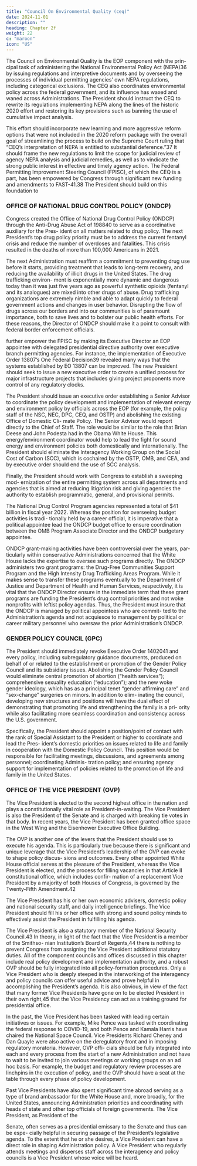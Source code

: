 ```yaml
---
title: "Council On Environmental Quality (ceq)"
date: 2024-11-01
description: ""
heading: Chapter 2f
weight: 22
c: "maroon"
icon: "US"
---
```



The Council on Environmental Quality is the EOP component with the prin- cipal task of administering the National Environmental Policy Act (NEPA)36 by issuing regulations and interpretive documents and by overseeing the processes of individual permitting agencies’ own NEPA regulations, including categorical exclusions. The CEQ also coordinates environmental policy across the federal government, and its influence has waxed and waned across Administrations. The President should instruct the CEQ to rewrite its regulations implementing NEPA along the lines of the historic 2020 effort and restoring its key provisions such as banning the use of cumulative impact analysis.

This effort should incorporate new learning and more aggressive reform options that were not included in the 2020 reform package with the overall goal of streamlining the process to build on the Supreme Court ruling that “CEQ’s interpretation of NEPA is entitled to substantial deference.”37 It should frame the new regulations to limit the scope for judicial review of agency NEPA analysis and judicial remedies, as well as to vindicate the strong public interest in effective and timely agency action. The Federal Permitting Improvement Steering Council (FPISC), of which the CEQ is a part, has been empowered by Congress through significant new funding and amendments to FAST-41.38 The President should build on this foundation to


### OFFICE OF NATIONAL DRUG CONTROL POLICY (ONDCP)

Congress created the Office of National Drug Control Policy (ONDCP) through
the Anti-Drug Abuse Act of 198840 to serve as a coordinative auxiliary for the Pres-
ident on all matters related to drug policy. The next President’s top drug policy
priority must be to address the current fentanyl crisis and reduce the number of
overdoses and fatalities. This crisis resulted in the deaths of more than 100,000
Americans in 2021.

The next Administration must reaffirm a commitment to preventing drug use before it starts, providing treatment that leads to long-term recovery, and reducing the availability of illicit drugs in the United States. The drug trafficking environ- ment is exponentially more dynamic and dangerous today than it was just five years ago as powerful synthetic opioids (fentanyl and its analogues) are mixed into other drugs of abuse. Drug trafficking organizations are extremely nimble and able to adapt quickly to federal government actions and changes in user behavior. Disrupting the flow of drugs across our borders and into our communities is of paramount importance, both to save lives and to bolster our public health efforts. For these reasons, the Director of ONDCP should make it a point to consult with federal border enforcement officials.

further empower the FPISC by making its Executive Director an EOP appointee with delegated presidential directive authority over executive branch permitting agencies. For instance, the implementation of Executive Order 13807’s One Federal Decision39 revealed many ways that the systems established by EO 13807 can be improved. The new President should seek to issue a new executive order to create a unified process for major infrastructure projects that includes giving project proponents more control of any regulatory clocks.

The President should issue an executive order establishing a Senior Advisor to coordinate the policy development and implementation of relevant energy and environment policy by officials across the EOP (for example, the policy staff of the NSC, NEC, DPC, CEQ, and OSTP) and abolishing the existing Office of Domestic Cli- mate Policy. The Senior Advisor would report directly to the Chief of Staff. The role would be similar to the role that Brian Deese and John Podesta had in the Obama White House. This energy/environment coordinator would help to lead the fight for sound energy and environment policies both domestically and internationally. The President should eliminate the Interagency Working Group on the Social Cost of Carbon (SCC), which is cochaired by the OSTP, OMB, and CEA, and by executive order should end the use of SCC analysis.

Finally, the President should work with Congress to establish a sweeping mod-
ernization of the entire permitting system across all departments and agencies that
is aimed at reducing litigation risk and giving agencies the authority to establish
programmatic, general, and provisional permits.

The National Drug Control Program agencies represented a total of $41 billion
in fiscal year 2022. Whereas the position for overseeing budget activities is tradi-
tionally held by a career official, it is imperative that a political appointee lead the
ONDCP budget office to ensure coordination between the OMB Program Associate
Director and the ONDCP budgetary appointee.

ONDCP grant-making activities have been controversial over the years, par- ticularly within conservative Administrations concerned that the White House lacks the expertise to oversee such programs directly. The ONDCP administers two grant programs: the Drug-Free Communities Support Program and the High Intensity Drug Trafficking Areas Program. While it makes sense to transfer these programs eventually to the Department of Justice and Department of Health and Human Services, respectively, it is vital that the ONDCP Director ensure in the immediate term that these grant programs are funding the President’s drug control priorities and not woke nonprofits with leftist policy agendas. Thus, the President must insure that the ONDCP is managed by political appointees who are commit- ted to the Administration’s agenda and not acquiesce to management by political or career military personnel who oversaw the prior Administration’s ONDCP.


### GENDER POLICY COUNCIL (GPC)

The President should immediately revoke Executive Order 1402041 and every policy, including subregulatory guidance documents, produced on behalf of or related to the establishment or promotion of the Gender Policy Council and its subsidiary issues. Abolishing the Gender Policy Council would eliminate central promotion of abortion (“health services”); comprehensive sexuality education (“education”); and the new woke gender ideology, which has as a principal tenet “gender affirming care” and “sex-change” surgeries on minors. In addition to elim- inating the council, developing new structures and positions will have the dual effect of demonstrating that promoting life and strengthening the family is a pri- ority while also facilitating more seamless coordination and consistency across the U.S. government.

Specifically, the President should appoint a position/point of contact with the rank of Special Assistant to the President or higher to coordinate and lead the Pres- ident’s domestic priorities on issues related to life and family in cooperation with the Domestic Policy Council. This position would be responsible for facilitating meetings, discussions, and agreements among personnel; coordinating Adminis- tration policy; and ensuring agency support for implementation of policies related to the promotion of life and family in the United States.


### OFFICE OF THE VICE PRESIDENT (OVP)

The Vice President is elected to the second highest office in the nation and plays
a constitutionally vital role as President-in-waiting. The Vice President is also the President of the Senate and is charged with breaking tie votes in that body. In recent years, the Vice President has been granted office space in the West Wing
and the Eisenhower Executive Office Building.

The OVP is another one of the levers that the President should use to execute his agenda. This is particularly true because there is significant and unique leverage that the Vice President’s leadership of the OVP can evoke to shape policy discus- sions and outcomes. Every other appointed White House official serves at the pleasure of the President, whereas the Vice President is elected, and the process for filling vacancies in that Article II constitutional office, which includes confir- mation of a replacement Vice President by a majority of both Houses of Congress, is governed by the Twenty-Fifth Amendment.42

The Vice President has his or her own economic advisers, domestic policy and
national security staff, and daily intelligence briefings. The Vice President should
fill his or her office with strong and sound policy minds to effectively assist the
President in fulfilling his agenda.

The Vice President is also a statutory member of the National Security Council.43 In theory, in light of the fact that the Vice President is a member of the Smithso- nian Institution’s Board of Regents,44 there is nothing to prevent Congress from assigning the Vice President additional statutory duties. All of the component councils and offices discussed in this chapter include real policy development and implementation authority, and a robust OVP should be fully integrated into all policy-formation procedures. Only a Vice President who is deeply steeped in the interworking of the interagency and policy councils can offer useful advice and prove helpful in accomplishing the President’s agenda. It is also obvious, in view of the fact that many former Vice Presidents have gone on to be elected President in their own right,45 that the Vice Presidency can act as a training ground for presidential office.

In the past, the Vice President has been tasked with leading certain initiatives or issues. For example, Mike Pence was tasked with coordinating the federal response to COVID-19, and both Pence and Kamala Harris have chaired the National Space Council. Vice Presidents Richard Cheney and Dan Quayle were also active on the deregulatory front and in imposing regulatory moratoria. However, OVP offi- cials should be fully integrated into each and every process from the start of a new Administration and not have to wait to be invited to join various meetings or working groups on an ad hoc basis. For example, the budget and regulatory review processes are linchpins in the execution of policy, and the OVP should have a seat at the table through every phase of policy development.

Past Vice Presidents have also spent significant time abroad serving as a type of
brand ambassador for the White House and, more broadly, for the United States,
announcing Administration priorities and coordinating with heads of state and
other top officials of foreign governments. The Vice President, as President of the

Senate, often serves as a presidential emissary to the Senate and thus can be espe- cially helpful in securing passage of the President’s legislative agenda. To the extent that he or she desires, a Vice President can have a direct role in shaping Administration policy. A Vice President who regularly attends meetings and disperses staff across the interagency and policy councils is a Vice President whose voice will be heard.